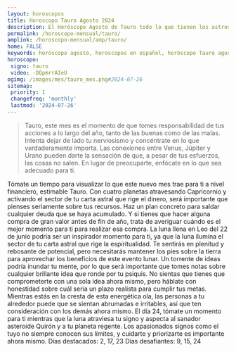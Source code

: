 ```yaml
---
layout: horoscopos
title: Horoscopo Tauro Agosto 2024
description: El Horóscopo Agosto de Tauro todo lo que tienen los astros preparados para este mes, amor, trabajo, familia. Todo sobre astrologia, tarot, predicciones. Horoscopo gratis en español, predicciones y astrología.
permalink: /horoscopo-mensual/tauro/
amplink: /horoscopo-mensual/amp/tauro/
home: FALSE
keywords: horóscopo agosto, horoscopos en español, horóscopo Tauro agosto , horóscopo esperanza gracia, horoscop, horóscopos gratis, horoscopo Tauro, Tarot, Astrologia, Zodíaco, Tauro, horoscopo gratis, horoscopo del mes 
horoscopo:
 signo: tauro
 video: -DQpmrrAIeU
ogimg: /images/mes/tauro_mes.png#2024-07-26
sitemap:
 priority: 1
 changefreq: 'monthly'
 lastmod: '2024-07-26'
---
```



 > Tauro, este mes es el momento de que tomes responsabilidad de tus acciones a lo largo del año, tanto de las buenas como de las malas. Intenta dejar de lado tu nerviosismo y concéntrate en lo que verdaderamente importa. Las conexiones entre Venus, Júpiter y Urano pueden darte la sensación de que, a pesar de tus esfuerzos, las cosas no salen. En lugar de preocuparte, enfócate en lo que sea adecuado para ti.



Tómate un tiempo para visualizar lo que este nuevo mes trae para ti a nivel financiero, estimable Tauro. Con cuatro planetas atravesando Capricornio y activando el sector de tu carta astral que rige el dinero, será importante que pienses seriamente sobre tus recursos. Haz un plan concreto para saldar cualquier deuda que se haya acumulado. Y si tienes que hacer alguna compra de gran valor antes de fin de año, trata de averiguar cuándo es el mejor momento para ti para realizar esa compra.
La luna llena en Leo del 22 de junio podría ser un inspirador momento para ti, ya que la luna ilumina el sector de tu carta astral que rige la espiritualidad. Te sentirás en plenitud y rebosante de potencial, pero necesitarás mantener los pies sobre la tierra para aprovechar los beneficios de este evento lunar. Un torrente de ideas podría inundar tu mente, por lo que será importante que tomes notas sobre cualquier brillante idea que ronde por tu psiquis. No sientas que tienes que comprometerte con una sola idea ahora mismo, pero háblate con honestidad sobre cuál sería un plazo realista para cumplir tus metas. Mientras estás en la cresta de esta energética ola, las personas a tu alrededor puede que se sientan abrumadas e irritables, así que ten consideración con los demás ahora mismo.
El día 24, tómate un momento para ti mientras que la luna atraviesa tu signo y aspecta al sanador asteroide Quirón y a tu planeta regente. Los apasionados signos como el tuyo no siempre conocen sus límites, y cuidarte y priorizarte es importante ahora mismo.
Días destacados: 2, 17, 23
Días desafiantes: 9, 15, 24